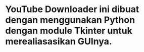 # YouTube Downloader ini dibuat dengan menggunakan Python dengan module Tkinter untuk merealiasasikan GUInya.